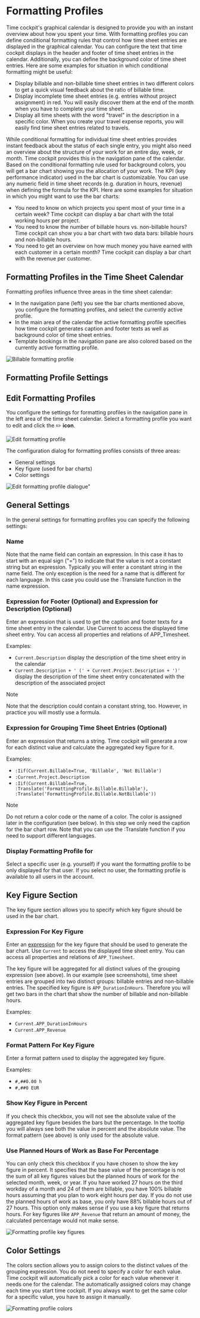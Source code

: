 # Formatting Profiles	

Time cockpit's graphical calendar is designed to provide you with an instant overview about how you spent your time. With formatting profiles you can define conditional formatting rules that control how time sheet entries are displayed in the graphical calendar. You can configure the text that time cockpit displays in the header and footer of time sheet entries in the calendar. Additionally, you can define the background color of time sheet entries. Here are some examples for situation in which conditional formatting might be useful:

- Display billable and non-billable time sheet entries in two different colors to get a quick visual feedback about the ratio of billable time.
- Display incomplete time sheet entries (e.g. entries without project assignment) in red. You will easily discover them at the end of the month when you have to complete your time sheet.
- Display all time sheets with the word "travel" in the description in a specific color. When you create your travel expense reports, you will easily find time sheet entries related to travels.

While conditional formatting for individual time sheet entries provides instant feedback about the status of each single entry, you might also need an overview about the structure of your work for an entire day, week, or month. Time cockpit provides this in the navigation pane of the calendar. Based on the conditional formatting rule used for background colors, you will get a bar chart showing you the allocation of your work. The KPI (key performance indicator) used in the bar chart is customizable. You can use any numeric field in time sheet records (e.g. duration in hours, revenue) when defining the formula for the KPI. Here are some examples for situation in which you might want to use the bar charts:

- You need to know on which projects you spent most of your time in a certain week? Time cockpit can display a bar chart with the total working hours per project.
- You need to know the number of billable hours vs. non-billable hours? Time cockpit can show you a bar chart with two data bars: billable hours and non-billable hours.
- You need to get an overview on how much money you have earned with each customer in a certain month? Time cockpit can display a bar chart with the revenue per customer.

## Formatting Profiles in the Time Sheet Calendar

Formatting profiles influence three areas in the time sheet calendar:

- In the navigation pane (left) you see the bar charts mentioned above, you configure the formatting profiles, and select the currently active profile.
- In the main area of the calendar the active formatting profile specifies how time cockpit generates caption and footer texts as well as background color of time sheet entries.
- Template bookings in the navigation pane are also colored based on the currently active formatting profile.

![Billable formatting profile](images/wc-formatting-profile-billable.png "Billable formatting profile")

## Formatting Profile Settings

## Edit Formatting Profiles

You configure the settings for formatting profiles in the navigation pane in the left area of the time sheet calendar. Select a formatting profile you want to edit and click the ✏️ **icon**.

![Edit formatting profile](images/edit-formatting-profile.png "Edit formatting profile")

The configuration dialog for formatting profiles consists of three areas:

- General settings
- Key figure (used for bar charts)
- Color settings

![Edit formatting profile dialogue"](images/edit-formatting-profile-dialog.png "Edit formatting profile dialogue")

## General Settings
In the general settings for formatting profiles you can specify the following settings:

### Name

Note that the name field can contain an expression. In this case it has to start with an equal sign ("=") to indicate that the value is not a constant string but an expression. Typically you will enter a constant string in the name field. The only exception is the need for a name that is different for each language. In this case you could use the :Translate function in the name expression.

### Expression for Footer (Optional) and Expression for Description (Optional)

Enter an expression that is used to get the caption and footer texts for a time sheet entry in the calendar. Use Current to access the displayed time sheet entry. You can access all properties and relations of APP_Timesheet.

Examples:

- `Current.Description` display the description of the time sheet entry in the calendar
- `Current.Description + ' (' + Current.Project.Description + ')'` display the description of the time sheet entry concatenated with the description of the associated project

> [!NOTE]
Note that the description could contain a constant string, too. However, in practice you will mostly use a formula.

### Expression for Grouping Time Sheet Entries (Optional)

Enter an expression that returns a string. Time cockpit will generate a row for each distinct value and calculate the aggregated key figure for it.

Examples:

- `:Iif(Current.Billable=True, 'Billable', 'Not Billable')`
- `:Current.Project.Description`
- `:Iif(Current.Billable=True, :Translate('FormattingProfile.Billable.Billable'), :Translate('FormattingProfile.Billable.NotBillable'))`

> [!NOTE]
Do not return a color code or the name of a color. The color is assigned later in the configuration (see below). In this step we only need the caption for the bar chart row. Note that you can use the :Translate function if you need to support different languages.

### Display Formatting Profile for

Select a specific user (e.g. yourself) if you want the formatting profile to be only displayed for that user. If you select no user, the formatting profile is available to all users in the account.

## Key Figure Section

The key figure section allows you to specify which key figure should be used in the bar chart.

### Expression For Key Figure

Enter an [expression](~/doc/tcql/expression-language.md) for the key figure that should be used to generate the bar chart. Use `Current` to access the displayed time sheet entry. You can access all properties and relations of `APP_Timesheet`.

The key figure will be aggregated for all distinct values of the grouping expression (see above). In our example (see screenshots), time sheet entries are grouped into two distinct groups: billable entries and non-billable entries. The specified key figure is `APP_DurationInHours`. Therefore you will get two bars in the chart that show the number of billable and non-billable hours.

Examples:

- `Current.APP_DurationInHours`
- `Current.APP_Revenue`

### Format Pattern For Key Figure

Enter a format pattern used to display the aggregated key figure.

Examples:

- `#,##0.00 h`
- `#,##0 EUR`

### Show Key Figure in Percent

If you check this checkbox, you will not see the absolute value of the aggregated key figure besides the bars but the percentage. In the tooltip you will always see both the value in percent and the absolute value. The format pattern (see above) is only used for the absolute value.

### Use Planned Hours of Work as Base For Percentage

You can only check this checkbox if you have chosen to show the key figure in percent. It specifies that the base value of the percentage is not the sum of all key figures values but the planned hours of work for the selected month, week, or year. If you have worked 27 hours on the third workday of a month and 24 of them are billable, you have 100% billable hours assuming that you plan to work eight hours per day. If you do not use the planned hours of work as base, you only have 88% billable hours out of 27 hours. This option only makes sense if you use a key figure that returns hours. For key figures like `APP_Revenue` that return an amount of money, the calculated percentage would not make sense.

![Formatting profile key figures](images/formatting-profile-key-figures.png "Formatting profile key figures")

## Color Settings

The colors section allows you to assign colors to the distinct values of the grouping expression. You do not need to specify a color for each value. Time cockpit will automatically pick a color for each value whenever it needs one for the calendar. The automatically assigned colors may change each time you start time cockpit. If you always want to get the same color for a specific value, you have to assign it manually. 

![Formatting profile colors](images/formatting-profile-colors-web.png "Formatting profile colors")